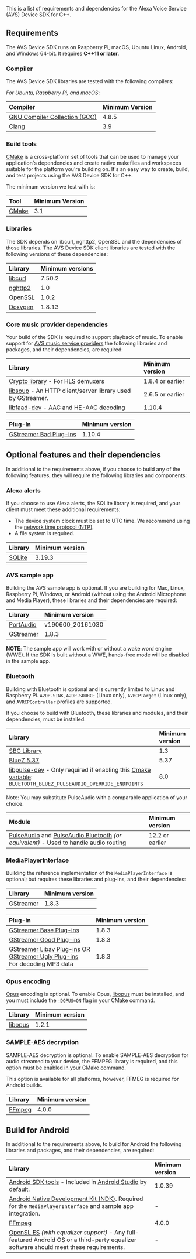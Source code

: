 This is a list of requirements and dependencies for the Alexa Voice Service (AVS) Device SDK for C++.

## Requirements

The AVS Device SDK runs on Raspberry Pi, macOS, Ubuntu Linux, Android, and Windows 64-bit. It requires **C++11 or later**.

### Compiler

The AVS Device SDK libraries are tested with the following compilers:

*For Ubuntu, Raspberry Pi, and macOS*:

| Compiler | Minimum Version     |
| :------------- | :------------- |
| [GNU Compiler Collection (GCC)](https://gcc.gnu.org/)     | 4.8.5 |
| [Clang](http://clang.llvm.org/get_started.html)     | 3.9  |

### Build tools

[CMake](https://cmake.org/) is a cross-platform set of tools that can be used to manage your application's dependencies and create native makefiles and workspaces suitable for the platform you're building on. It's an easy way to create, build, and test projects using the AVS Device SDK for C++.

The minimum version we test with is:

| Tool | Minimum Version    |
| :------------- | :------------- |
| [CMake](https://cmake.org/download/)       | 3.1|

### Libraries

The SDK depends on libcurl, nghttp2, OpenSSL and the dependencies of those libraries. The AVS Device SDK client libraries are tested with the following versions of these dependencies:

| Library     | Minimum versions    |
| :------------- | :------------- |
| [libcurl](https://curl.haxx.se/download.html)      | 7.50.2       |
| [nghttp2](https://github.com/nghttp2/nghttp2)      | 1.0       |
| [OpenSSL](https://www.openssl.org/source/) | 1.0.2       |
| [Doxygen](http://www.stack.nl/~dimitri/doxygen/download.html)      | 1.8.13       |

### Core music provider dependencies  

Your build of the SDK is required to support playback of music. To enable support for [AVS music service providers](https://developer.amazon.com/docs/alexa-voice-service/music-service-providers.html) the following libraries and packages, and their dependencies, are required:

| Library     | Minimum version    |
| :------------- | :------------- |
| [Crypto library](https://gnupg.org/software/libgcrypt/index.html) - For HLS demuxers | 1.8.4 or earlier     |
| [libsoup](https://wiki.gnome.org/Projects/libsoup) - An HTTP client/server library used by GStreamer. | 2.6.5 or earlier       |
| [libfaad-dev](https://github.com/dsvensson/faad2) - AAC and HE-AAC decoding | 1.10.4       |

| Plug-In     | Minimum version    |
| :------------- | :------------- |
| [GStreamer Bad Plug-ins](https://gstreamer.freedesktop.org/releases/gst-plugins-bad/1.10.4.html) | 1.10.4       |

## Optional features and their dependencies

In additional to the requirements above, if you choose to build any of the following features, they will require the following libraries and components:

### Alexa alerts

If you choose to use Alexa alerts, the SQLite library is required, and your client must meet these additional requirements:

* The device system clock must be set to UTC time. We recommend using the [network time protocol (NTP)](http://support.ntp.org/bin/view/Main/WebHome).
* A file system is required.

| Library     | Minimum version    |
| :------------- | :------------- |
| [SQLite](ttps://www.sqlite.org/download.html) | 3.19.3       |

### AVS sample app

Building the AVS sample app is optional. If you are building for Mac, Linux, Raspberry Pi, Windows, or Android (without using the Android Microphone and Media Player), these libraries and their dependencies are required:

| Library     | Minimum version    |
| :------------- | :------------- |
| [PortAudio](https://www.sqlite.org/download.html) | v190600_20161030       |
| [GStreamer](https://gstreamer.freedesktop.org/releases/1.8/) | 1.8.3       |

**NOTE**: The sample app will work with or without a wake word engine (WWE). If the SDK is built without a WWE, hands-free mode will be disabled in the sample app.

### Bluetooth

Building with Bluetooth is optional and is currently limited to Linux and Raspberry Pi. `A2DP-SINK`, `A2DP-SOURCE` (Linux only), `AVRCPTarget` (Linux only), and `AVRCPController` profiles are supported.

If you choose to build with Bluetooth, these libraries and modules, and their dependencies, must be installed:

| Library     | Minimum version    |
| :------------- | :------------- |
| [SBC Library](https://git.kernel.org/pub/scm/bluetooth/sbc.git/tree/) |   1.3     |
| [BlueZ 5.37](http://www.bluez.org/download/) |   5.37     |
| [libpulse-dev](https://packages.debian.org/sid/libpulse-dev) - Only required if enabling this [Cmake variable](https://github.com/alexa/avs-device-sdk/wiki/Dependencies#bluetooth): `BLUETOOTH_BLUEZ_PULSEAUDIO_OVERRIDE_ENDPOINTS` | 8.0 |

Note: You may substitute PulseAudio with a comparable application of your choice.

| Module     | Minimum version    |
| :------------- | :------------- |
| [PulseAudio](https://www.freedesktop.org/wiki/Software/PulseAudio/) and [PulseAudio Bluetooth](https://www.freedesktop.org/wiki/Software/PulseAudio/Documentation/User/Bluetooth/) *(or equivalent)* - Used to handle audio routing |   12.2 or earlier     |

### MediaPlayerInterface

Building the reference implementation of the `MediaPlayerInterface` is optional; but requires these libraries and plug-ins, and their dependencies:

| Library     | Minimum version    |
| :------------- | :------------- |
| [GStreamer](https://gstreamer.freedesktop.org/releases/1.8/) | 1.8.3       |

| Plug-in     | Minimum version    |
| :------------- | :------------- |
| [GStreamer Base Plug-ins](https://gstreamer.freedesktop.org/releases/gst-plugins-base/1.8.3.html) | 1.8.3       |
| [GStreamer Good Plug-ins](https://gstreamer.freedesktop.org/releases/gst-plugins-good/1.8.3.html) | 1.8.3       |
| [GStreamer Libav Plug-ins](https://gstreamer.freedesktop.org/releases/gst-plugins-good/1.8.3.html) OR <Br> [GStreamer Ugly Plug-ins](https://gstreamer.freedesktop.org/releases/gst-plugins-ugly/1.8.3.html) <br>For decoding MP3 data | 1.8.3       |

### Opus encoding

[Opus](http://opus-codec.org/) encoding is optional. To enable Opus, [libopus](http://opus-codec.org/docs/) must be installed, and you must include the [`-DOPUS=ON`](https://github.com/alexa/avs-device-sdk/wiki/cmake-parameters#additional-options) flag in your CMake command.

| Library     | Minimum version    |
| :------------- | :------------- |
| [libopus](http://opus-codec.org/) |   1.2.1     |

### SAMPLE-AES decryption

SAMPLE-AES decryption is optional. To enable SAMPLE-AES decryption for audio streamed to your device, the FFMPEG library is required, and this option [must be enabled in your CMake command](https://github.com/alexa/avs-device-sdk/wiki/cmake-parameters#additional-options).

This option is available for all platforms, however, FFMEG is required for Android builds.

| Library     | Minimum version    |
| :------------- | :------------- |
| [FFmpeg](https://www.ffmpeg.org/download.html) |   4.0.0     |


## Build for Android

In additional to the requirements above, to build for Android the following libraries and packages, and their dependencies, are required:

| Library     | Minimum version    |
| :------------- | :------------- |
| [Android SDK tools](https://developer.android.com/studio/#comand-tools) - Included in [Android Studio](https://developer.android.com/studio/#downloads) by default. |   1.0.39     |
| [Android Native Development Kit (NDK)](https://developer.android.com/ndk/downloads/). Required for the `MediaPlayerInterface` and sample app integration. |   -     |
| [FFmpeg](https://www.ffmpeg.org/download.html) |   4.0.0     |
| [OpenSL ES](https://developer.android.com/ndk/guides/audio/opensl/opensl-for-android) *(with equalizer support)* - Any full-featured Android OS or a third-party equalizer software should meet these requirements. |   -    |

